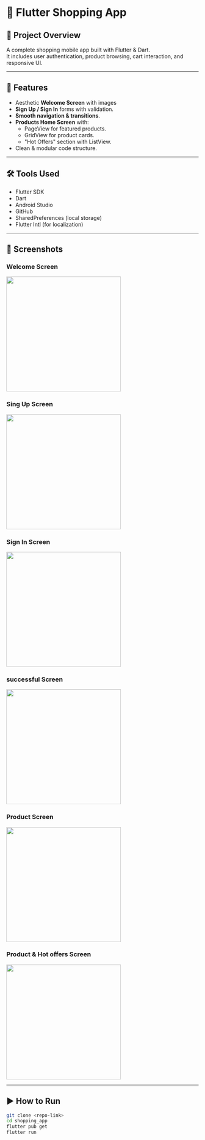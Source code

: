 # 🛒 Flutter Shopping App

## 📌 Project Overview
A complete shopping mobile app built with Flutter & Dart.  
It includes user authentication, product browsing, cart interaction, and responsive UI.

---

## 🚀 Features
- Aesthetic **Welcome Screen** with images 
- **Sign Up / Sign In** forms with validation.
- **Smooth navigation & transitions**.
- **Products Home Screen** with:
    - PageView for featured products.
    - GridView for product cards.
    - "Hot Offers" section with ListView.
- Clean & modular code structure.

---

## 🛠 Tools Used
- Flutter SDK
- Dart
- Android Studio
- GitHub
- SharedPreferences (local storage)
- Flutter Intl (for localization)

---

## 📸 Screenshots
### Welcome Screen
<img src="assets/Screenshots/WelcomeScreen.png" width="300">

### Sing Up Screen
<img src="assets/Screenshots/Sign Up Screen.png" width="300">

### Sign In Screen
<img src="assets/Screenshots/Sign In Screen.png" width="300">

### successful Screen
<img src="assets/Screenshots/successful Screen.png" width="300">

### Product Screen
<img src="assets/Screenshots/Product Screen.png" width="300">

### Product & Hot offers Screen
<img src="assets/Screenshots/Product & Hot offers Screen.png" width="300">

---

## ▶️ How to Run
```bash
git clone <repo-link>
cd shopping_app
flutter pub get
flutter run

